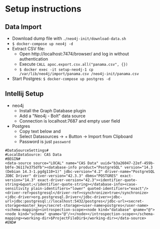 # Setup instructions

## Data Import

* Download dump file with `./neo4j-init/download-data.sh`
* `$ docker-compose up neo4j -d`
* Extract CSV file:
    * Open http://localhost:7474/browser/ and log in without authentication
    * Execute `CALL apoc.export.csv.all("panama.csv", {})`
    * `$ docker exec -it setup-neo4j-1 cp /var/lib/neo4j/import/panama.csv /neo4j-init/panama.csv`
* Start Postgres: `$ docker-compose up postgres -d`

## Intellij Setup

* neo4j
    * Install the Graph Database plugin
    * Add a "Neo4j - Bolt" data source
    * Connection is localhost:7687 and empty user field
* Postgres
    * Copy text below and
    * Select Datasources -> + Button -> Import from Clipboard
    * Password is just `password`

```
#DataSourceSettings#
#LocalDataSource: CAS Data
#BEGIN#
<data-source source="LOCAL" name="CAS Data" uuid="b3a26047-22ef-459b-b0fe-36117e375dfb"><database-info product="PostgreSQL" version="14.3 (Debian 14.3-1.pgdg110+1)" jdbc-version="4.2" driver-name="PostgreSQL JDBC Driver" driver-version="42.3.3" dbms="POSTGRES" exact-version="14.3" exact-driver-version="42.3"><identifier-quote-string>&quot;</identifier-quote-string></database-info><case-sensitivity plain-identifiers="lower" quoted-identifiers="exact"/><driver-ref>postgresql</driver-ref><synchronize>true</synchronize><jdbc-driver>org.postgresql.Driver</jdbc-driver><jdbc-url>jdbc:postgresql://localhost:5432/postgres</jdbc-url><secret-storage>master_key</secret-storage><user-name>postgres</user-name><schema-mapping><introspection-scope><node kind="database" qname="@"><node kind="schema" qname="@"/></node></introspection-scope></schema-mapping><working-dir>$ProjectFileDir$</working-dir></data-source>
#END#
```
